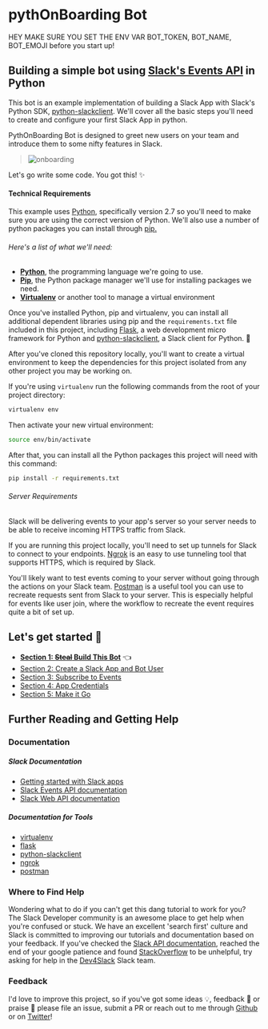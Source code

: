 # pythOnBoarding Bot

HEY MAKE SURE YOU SET THE ENV VAR BOT_TOKEN, BOT_NAME, BOT_EMOJI before you start up!

## Building a simple bot using [Slack's Events API](https://api.slack.com/events-api) in Python
This bot is an example implementation of building a Slack App with Slack's Python SDK, [python-slackclient](http://python-slackclient.readthedocs.io/en/latest/). We'll cover all the basic steps you'll need to create and configure your first Slack App in python.

PythOnBoarding Bot is designed to greet new users on your team and introduce them to some nifty features in Slack.

>![onboarding](https://cloud.githubusercontent.com/assets/32463/20369171/690028d2-ac0c-11e6-95a1-c3078762fddd.gif)

Let's go write some code. You got this! :sparkles:

#### Technical Requirements

This example uses [Python](https://www.python.org/downloads/), specifically version 2.7 so you'll need to make sure you are using the correct version of Python. We'll also use a number of python packages you can install through [pip.](https://pip.pypa.io/en/stable/installing/)

###### Here's a list of what we'll need:

- **[Python](https://www.python.org/downloads/)**, the programming language we're
going to use.
- **[Pip](https://pip.pypa.io/en/stable/installing/)**, the Python package manager
we'll use for installing packages we need.
- **[Virtualenv](https://virtualenv.pypa.io/en/latest/installation/)** or another
tool to manage a virtual environment

Once you've installed Python, pip and virtualenv, you can install all additional
dependent libraries using pip and the `requirements.txt` file included in this
project, including [Flask](http://flask.pocoo.org/), a web development micro
framework for Python and [python-slackclient](http://python-slackclient.readthedocs.io/en/latest/), a
Slack client for Python. :snake:

After you've cloned this repository locally, you'll want to create a virtual
environment to keep the dependencies for this project isolated from any other
project you may be working on.

If you're using `virtualenv` run the following commands from the root of your
project directory:

```bash
virtualenv env
```

Then activate your new virtual environment:

```bash
source env/bin/activate
```

After that, you can install all the Python packages this project will need with
this command:

```bash
pip install -r requirements.txt
```

###### Server Requirements

Slack will be delivering events to your app's server so your server needs to be able to receive incoming HTTPS traffic from Slack.

If you are running this project locally, you'll need to set up tunnels for Slack to connect to your endpoints. [Ngrok](https://ngrok.com/) is an easy to use tunneling tool that supports HTTPS, which is required by Slack.

You'll likely want to test events coming to your server without going through the actions on your Slack team.  [Postman](https://www.getpostman.com/) is a useful tool you can use to recreate requests sent from Slack to your server. This is especially helpful for events like user join, where the workflow to recreate the event requires quite a bit of set up.

## Let's get started :tada:
* **[Section 1: ~~Steal~~ Build This Bot](docs/Section-1.md)** :point_left:  
* [Section 2: Create a Slack App and Bot User](docs/Section-2.md)  
* [Section 3: Subscribe to Events](docs/Section-3.md)  
* [Section 4: App Credentials](docs/Section-4.md)
* [Section 5: Make it Go](docs/Section-5.md)

## Further Reading and Getting Help

### Documentation

##### Slack Documentation
* [Getting started with Slack apps](https://api.slack.com/slack-apps)  
* [Slack Events API documentation](https://api.slack.com/events)  
* [Slack Web API documentation](https://api.slack.com/web)

##### Documentation for Tools
* [virtualenv](https://virtualenv.pypa.io/en/latest/userguide/)
* [flask](http://flask.pocoo.org/)
* [python-slackclient](http://python-slackclient.readthedocs.io/en/latest/)
* [ngrok](https://ngrok.com/docs)
* [postman](https://www.getpostman.com/docs/)

### Where to Find Help

Wondering what to do if you can't get this dang tutorial to work for you?
The Slack Developer community is an awesome place to get help when you're confused
or stuck. We have an excellent 'search first' culture and Slack is committed to
improving our tutorials and documentation based on your feedback. If you've
checked the [Slack API documentation](https://api.slack.com/), reached the end
of your google patience and found [StackOverflow](http://stackoverflow.com/questions/tagged/slack-api)
to be unhelpful, try asking for help in the [Dev4Slack](http://dev4slack.xoxco.com/)
Slack team.

### Feedback
I'd love to improve this project, so if you've got some ideas :bulb:, feedback
:raising_hand: or praise :love_letter: please file an issue, submit a PR or
reach out to me through [Github](https://github.com/karishay) or on
[Twitter](https://twitter.com/karishannon)!
